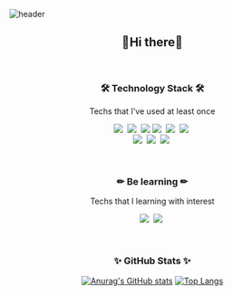 ![header](https://capsule-render.vercel.app/api?type=soft&color=auto&height=150&section=header&text=KwonEna&fontSize=70&animation=twinkling)

<div align="center">
<h2>👋Hi there👋</h2><br>

<!--
**kwonena/kwonena** is a ✨ _special_ ✨ repository because its `README.md` (this file) appears on your GitHub profile.

Here are some ideas to get you started:

- 🔭 I’m currently working on ...
- 🌱 I’m currently learning ...
- 👯 I’m looking to collaborate on ...
- 🤔 I’m looking for help with ...
- 💬 Ask me about ...
- 📫 How to reach me: ...
- 😄 Pronouns: ...
- ⚡ Fun fact: ...
-->

<h3 align="center">🛠 Technology Stack 🛠</h3>

<p align="center"> Techs that I've used at least once </p>

<p align="center">
  <img src="https://img.shields.io/badge/Javascript-ffca26?style=flat-square&logo=javascript&logoColor=white"/></a>&nbsp
  <img src="https://img.shields.io/badge/React-08D5FF?style=flat-square&logo=React&logoColor=white"/></a>&nbsp
  <img src="https://img.shields.io/badge/HTML5-ff7f55?style=flat-square&logo=HTML5&logoColor=white"/></a>
  <img src="https://img.shields.io/badge/CSS3-209cd8?style=flat-square&logo=css3&logoColor=white"/></a>&nbsp
  <img src="https://img.shields.io/badge/Python-3766AB?style=flat-square&logo=Python&logoColor=white"/></a>&nbsp
  <img src="https://img.shields.io/badge/C-A8B9CC?style=flat-square&logo=C&logoColor=white"/></a>&nbsp
  <br>
  <img src="https://img.shields.io/badge/Netlify-20B2AA?style=flat-square&logo=Netlify&logoColor=white"/></a>&nbsp
  <img src="https://img.shields.io/badge/JQuery-9999FF?style=flat-square&logo=jQuery&logoColor=white"/></a>&nbsp 
  <img src="https://img.shields.io/badge/Bootstrap-7952B3?style=flat-square&logo=Bootstrap&logoColor=white"/></a>&nbsp
</p><br>


<h3 align="center">✏ Be learning ✏</h3>

<p align="center"> Techs that I learning with interest </p>

<p align="center">
  <img src="https://img.shields.io/badge/Java-ff3426?style=flat-square&logo=Java&logoColor=white"/></a>&nbsp
  <img src="https://img.shields.io/badge/Mysql-ffca26?style=flat-square&logo=MySql&logoColor=white"/></a>&nbsp 
</p><br>

<h3 align="center">✨ GitHub Stats ✨</h3>

[![Anurag's GitHub stats](https://github-readme-stats.vercel.app/api?username=kwonena&hide=stars&show_icons=true&theme=dracula)](https://github.com/anuraghazra/github-readme-stats)
[![Top Langs](https://github-readme-stats.vercel.app/api/top-langs/?username=kwonena&layout=compact&theme=dracula)](https://github.com/anuraghazra/github-readme-stats)
</div>
